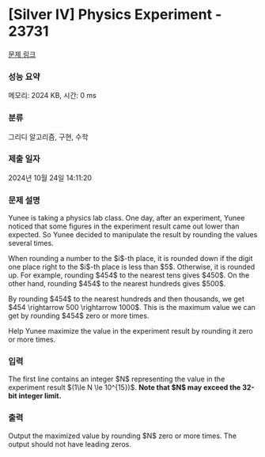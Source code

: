 # [Silver IV] Physics Experiment - 23731 

[문제 링크](https://www.acmicpc.net/problem/23731) 

### 성능 요약

메모리: 2024 KB, 시간: 0 ms

### 분류

그리디 알고리즘, 구현, 수학

### 제출 일자

2024년 10월 24일 14:11:20

### 문제 설명

<p>Yunee is taking a physics lab class. One day, after an experiment, Yunee noticed that some figures in the experiment result came out lower than expected. So Yunee decided to manipulate the result by rounding the values several times.</p>

<p>When rounding a number to the $i$-th place, it is rounded down if the digit one place right to the $i$-th place is less than $5$. Otherwise, it is rounded up. For example, rounding $454$ to the nearest tens gives $450$. On the other hand, rounding $454$ to the nearest hundreds gives $500$.</p>

<p>By rounding $454$ to the nearest hundreds and then thousands, we get $454 \rightarrow 500 \rightarrow 1000$. This is the maximum value we can get by rounding $454$ zero or more times.</p>

<p>Help Yunee maximize the value in the experiment result by rounding it zero or more times.</p>

### 입력 

 <p>The first line contains an integer $N$ representing the value in the experiment result $(1\le N \le 10^{15})$. <strong>Note that $N$ may exceed the 32-bit integer limit.</strong></p>

### 출력 

 <p>Output the maximized value by rounding $N$ zero or more times. The output should not have leading zeros.</p>

